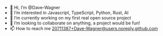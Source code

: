 - 👋 Hi, I’m @Dave-Wagner
- 👀 I’m interested in Javascript, TypeScript, Python, Rust, AI
- 🌱 I’m currently working on my first real open source project
- 💞️ I’m looking to collaborate on anything, a project would be fun!
- 📫 How to reach me 20711387+Dave-Wagner@users.noreply.github.com

<!---
Dave-Wagner/Dave-Wagner is a ✨ special ✨ repository because its `README.md` (this file) appears on your GitHub profile.
You can click the Preview link to take a look at your changes.
--->
